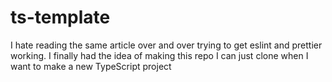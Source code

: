 # ts-template

I hate reading the same article over and over trying to get eslint and prettier working.
I finally had the idea of making this repo I can just clone when I want to make a new TypeScript project
